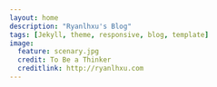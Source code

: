 ```yaml
---
layout: home
description: "Ryanlhxu's Blog"
tags: [Jekyll, theme, responsive, blog, template]
image:
  feature: scenary.jpg
  credit: To Be a Thinker
  creditlink: http://ryanlhxu.com
---
```


 